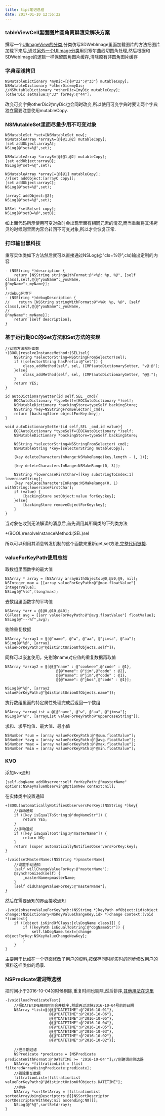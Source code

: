 ```yaml
---
title: tips笔记总结
date: 2017-01-10 12:56:22
---
```


### tableViewCell里面图片圆角离屏渲染解决方案
撰写一个[UIImageView的分类](https://github.com/MyExam-hu/SummaryPro/blob/master/SummaryPro/Category/UIImageView%2BImageViewRadius.m),分类仿写SDWebImage里面加载图片的方法把图片加载下来后,通过[另外一个UIImage分类](https://github.com/MyExam-hu/SummaryPro/blob/master/SummaryPro/Category/UIImage%2BImageRadius.m)用贝塞尔曲线切圆角处理,然后根据和SDWebImage的逻辑一样保留圆角图片缓存,清除原有非圆角图片缓存

<!-- more -->

### 字典深浅拷贝
```
NSMutableDictionary *myDic=[@{@"22":@"33"} mutableCopy];
NSMutableDictionary *otherDic=myDic;
//NSMutableDictionary *otherDic=[myDic mutableCopy];
[otherDic setValue:@"33" forKey:@"44"];
```
改变可变字典otherDic时myDic也会同时改变,所以使用可变字典时要让两个字典独立需要注意使用mutableCopy.

### NSMutableSet里面尽量少用不可变对象
```
NSMutableSet *set=[NSMutableSet new];
NSMutableArray *arrayA=[@[@1,@2] mutableCopy];
[set addObject:arrayA];
NSLog(@"set=%@",set);
    
NSMutableArray *arrayB=[@[@1,@2] mutableCopy];
[set addObject:arrayB];
NSLog(@"set=%@",set);
    
NSMutableArray *arrayC=[@[@1] mutableCopy];
//[set addObject:[arrayC copy]];
[set addObject:arrayC];
NSLog(@"set=%@",set);
    
[arrayC addObject:@2];
NSLog(@"set=%@",set);
    
NSSet *setB=[set copy];
NSLog(@"setB=%@",setB);
```
如上面代码所示使用可变对象时会出现里面有相同元素的情况,而当重新将其浅拷贝的时候则里面内容会转回不可变对象,所以才会恢复正常.

### 打印输出黑科技
重写实体类如下方法然后就可以直接通过NSLog(@"cls=%@",cls)输出定制的内容

```
- (NSString *)description {
    return [NSString stringWithFormat:@"<%@: %p, %@", [self class],self,@{@"youName":_youName,                                                                                             @"myName":_myName}];
}
//debug环境下
- (NSString *)debugDescription {
//    return [NSString stringWithFormat:@"<%@: %p, %@", [self class],self,@{@"youName":_youName,
//                                                                          @"myName":_myName}];
    return [self description];
}
```

### 基于运行期OC的Get方法和Set方法的实现
```
//动态方法解析函数
+(BOOL)resolveInstanceMethod:(SEL)sel{
    NSString *selectorString=NSStringFromSelector(sel);
    if ([selectorString hasPrefix:@"set"]) {
        class_addMethod(self, sel, (IMP)autoDictionarySetter, "v@:@");
    }else{
        class_addMethod(self, sel, (IMP)autoDictionaryGetter, "@@:");
    }
    return YES;
}

id autoDictionaryGetter(id self,SEL _cmd){
    EOCAutoDictionary *typeSelf=(EOCAutoDictionary *)self;
    NSMutableDictionary *backingStore=typeSelf.backingStore;
    NSString *key=NSStringFromSelector(_cmd);
    return [backingStore objectForKey:key];
}

void autoDictionarySetter(id self,SEL _cmd,id value){
    EOCAutoDictionary *typeSelf=(EOCAutoDictionary *)self;
    NSMutableDictionary *backingStore=typeSelf.backingStore;
    
    NSString *selectorString=NSStringFromSelector(_cmd);
    NSMutableString *key=[selectorString mutableCopy];
    
    [key deleteCharactersInRange:NSMakeRange(key.length - 1, 1)];
    
    [key deleteCharactersInRange:NSMakeRange(0, 3)];
    
    NSString *lowercaseFirstChar=[[key substringToIndex:1] lowercaseString];
    [key replaceCharactersInRange:NSMakeRange(0, 1) withString:lowercaseFirstChar];
    if (value) {
        [backingStore setObject:value forKey:key];
    }else{
        [backingStore removeObjectForKey:key];
    }
}
```
当对象在收到无法解读的消息后,首先调用其所属类的下列类方法

 +(BOOL)resolveInstanceMethod:(SEL)sel
 
 所以可以利用其消息转发机制的这个函数来重新get,set方法,[完整代码链接](https://github.com/MyExam-hu/SummaryPro/blob/master/SummaryPro/Class/EOCAutoDictionary.m).
 
 
### valueForKeyPath使用总结
取数组里面数字的最大值

```
NSArray * array = [NSArray arrayWithObjects:@0,@50,@9, nil];
NSInteger max = [[array valueForKeyPath:@"@max.floatValue"] integerValue];
NSLog(@"%ld",(long)max);
```
去数组里面数字的平均值

```
NSArray *arr = @[@0,@10,@40];
CGFloat avg = [[arr valueForKeyPath:@"@avg.floatValue"] floatValue];
NSLog(@"---%f",avg);
```

剔除重复数据

```
NSArray *array1 = @[@"name", @"w", @"aa", @"jimsa", @"aa"];
NSLog(@"%@", [array1 valueForKeyPath:@"@distinctUnionOfObjects.self"]);
```

同样可以嵌套使用，先剔除name对应值的重复数据再取值

```
NSArray *array2 = @[@{@"name" : @"cookeee",@"code" : @1},
                       @{@"name": @"jim",@"code" : @2},
                       @{@"name": @"jim",@"code" : @1},
                       @{@"name": @"jbos",@"code" : @1}];
    
NSLog(@"%@", [array2 valueForKeyPath:@"@distinctUnionOfObjects.name"]);
```

执行数组里面的特定属性处理完成后返回一个数组

```
NSArray *arrayList = @[@"name", @"w", @"aa", @"jimsa"];
NSLog(@"%@", [arrayList valueForKeyPath:@"uppercaseString"]);
```

求和、求平均值、最大值、最小值

```
NSNumber *sum = [array valueForKeyPath:@"@sum.floatValue"];
NSNumber *avg = [array valueForKeyPath:@"@avg.floatValue"];
NSNumber *max = [array valueForKeyPath:@"@max.floatValue"];
NSNumber *min = [array valueForKeyPath:@"@min.floatValue"];
```

### KVO

添加kvo通知

```
[self.dogName addObserver:self forKeyPath:@"masterName" options:NSKeyValueObservingOptionNew context:nil];
```
在实体类中设置通知

```
+(BOOL)automaticallyNotifiesObserversForKey:(NSString *)key{
    //自动通知
    if ([key isEqualToString:@"dogNameStr"]) {
        return YES;
    }
    //手动通知
    if ([key isEqualToString:@"masterName"]) {
        return NO;
    }
    return [super automaticallyNotifiesObserversForKey:key];
}

-(void)setMasterName:(NSString *)pmasterName{
    //设置手动通知
    [self willChangeValueForKey:@"masterName"];
    @synchronized(self) {
        _masterName=pmasterName;
    }
    [self didChangeValueForKey:@"masterName"];
}
```

然后在需要通知的界面接收通知

```
-(void)observeValueForKeyPath:(NSString *)keyPath ofObject:(id)object change:(NSDictionary<NSKeyValueChangeKey,id> *)change context:(void *)context{
    if ([object isKindOfClass:[clsDogName class]]) {
        if ([keyPath isEqualToString:@"dogNameStr"]) {
            self.lbDogName.text=[change objectForKey:NSKeyValueChangeNewKey];
        }
    }
}
```

主要用于比如在一个界面修改了用户的资料,按保存同时能实时的同步修改用户的资料这样类似的场景.

### NSPredicate谓词筛选器

把时间小于2016-10-04的时候剔除,重复时间也剔除,然后排序,[其他用法在这里](http://www.jianshu.com/p/88be28860cde)

```
-(void)loadPredicateTest{
    //把DATETIME相同时间合并排序,然后再过滤掉2016-10-04号前的日期
    NSArray *list=@[@{@"DATETIME":@"2016-10-01"},
                    @{@"DATETIME":@"2016-10-06"},
                    @{@"DATETIME":@"2016-10-05"},
                    @{@"DATETIME":@"2016-10-04"},
                    @{@"DATETIME":@"2016-10-05"},
                    @{@"DATETIME":@"2016-10-03"},
                    @{@"DATETIME":@"2016-10-02"},
                    @{@"DATETIME":@"2016-10-02"}];
    
    //把日期过滤
    NSPredicate *predicate = [NSPredicate predicateWithFormat:@"DATETIME >= '2016-10-04'"];//创建谓词筛选器
    NSArray *filtrationList = [list filteredArrayUsingPredicate:predicate];
    //剔除重复数据
    filtrationList=[filtrationList valueForKeyPath:@"@distinctUnionOfObjects.DATETIME"];
    //排序
    NSArray *sortSetArray = [filtrationList sortedArrayUsingDescriptors:@[[NSSortDescriptor sortDescriptorWithKey:nil ascending:NO]]];
    NSLog(@"%@",sortSetArray);
}
```